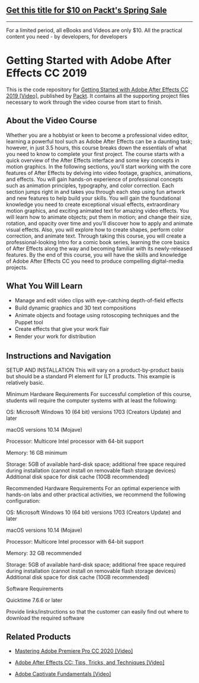 ## [Get this title for $10 on Packt's Spring Sale](https://www.packt.com/V15011?utm_source=github&utm_medium=packt-github-repo&utm_campaign=spring_10_dollar_2022)
-----
For a limited period, all eBooks and Videos are only $10. All the practical content you need \- by developers, for developers

# Getting Started with Adobe After Effects CC 2019
This is the code repository for [Getting Started with Adobe After Effects CC 2019 [Video]](https://github.com/PacktPublishing/Getting-started-with-Adobe-After-Effects-CC-2019), published by [Packt](https://www.packtpub.com/?utm_source=github). It contains all the supporting project files necessary to work through the video course from start to finish.
## About the Video Course
Whether you are a hobbyist or keen to become a professional video editor, learning a powerful tool such as Adobe After Effects can be a daunting task; however, in just 3.5 hours, this course breaks down the essentials of what you need to know to complete your first project.
The course starts with a quick overview of the After Effects interface and some key concepts in motion graphics. In the following sections, you'll start working with the core features of After Effects by delving into video footage, graphics, animations, and effects. You will gain hands-on experience of professional concepts such as animation principles, typography, and color correction. Each section jumps right in and takes you through each step using fun artwork and new features to help build your skills.
You will gain the foundational knowledge you need to create exceptional visual effects, extraordinary motion graphics, and exciting animated text for amazing video effects. You will learn how to animate objects; put them in motion; and change their size, rotation, and opacity over time and you'll discover how to apply and animate visual effects. Also, you will explore how to create shapes, perform color correction, and animate text.
Through taking this course, you will create a professional-looking Intro for a comic book series, learning the core basics of After Effects along the way and becoming familiar with its newly-released features.
By the end of this course, you will have the skills and knowledge of Adobe After Effects CC you need to produce compelling digital-media projects.


<H2>What You Will Learn</H2>
<DIV class=book-info-will-learn-text>
<UL>
<LI><SPAN style="LINE-HEIGHT: 20px; BACKGROUND-COLOR: transparent">Manage and edit video clips with eye-catching depth-of-field effects</SPAN> 
<LI><SPAN style="LINE-HEIGHT: 20px; BACKGROUND-COLOR: transparent">Build dynamic graphics and 3D text compositions</SPAN> 
<LI><SPAN style="LINE-HEIGHT: 20px; BACKGROUND-COLOR: transparent">Animate objects and footage using rotoscoping techniques and the Puppet tool</SPAN> 
<LI><SPAN style="LINE-HEIGHT: 20px; BACKGROUND-COLOR: transparent">Create effects that give your work flair</SPAN> 
<LI><SPAN style="LINE-HEIGHT: 20px; BACKGROUND-COLOR: transparent">Render your work for distribution</SPAN> </LI></UL></DIV>

## Instructions and Navigation
SETUP AND INSTALLATION
This will vary on a product-by-product basis but should be a standard PI element for ILT products. This example is relatively basic.

Minimum Hardware Requirements
For successful completion of this course, students will require the computer systems with at least the following:


OS: Microsoft Windows 10 (64 bit) versions 1703 (Creators Update) and later



macOS versions 10.14 (Mojave)



Processor: Multicore Intel processor with 64-bit support



Memory: 16 GB minimum 



Storage: 5GB of available hard-disk space; additional free space required during installation (cannot install on removable flash storage devices) Additional disk space for disk cache (10GB recommended)


Recommended Hardware Requirements
For an optimal experience with hands-on labs and other practical activities, we recommend the following configuration:


OS: Microsoft Windows 10 (64 bit) versions 1703 (Creators Update) and later



macOS versions 10.14 (Mojave)



Processor: Multicore Intel processor with 64-bit support



Memory: 32 GB recommended



Storage: 5GB of available hard-disk space; additional free space required during installation (cannot install on removable flash storage devices) Additional disk space for disk cache (10GB recommended)


Software Requirements

Quicktime 7.6.6 or later


Provide links/instructions so that the customer can easily find out where to download the required software

## Related Products
* [Mastering Adobe Premiere Pro CC 2020 [Video]](https://www.packtpub.com/business-other/mastering-adobe-premiere-pro-cc-2020-video)

* [Adobe After Effects CC: Tips, Tricks, and Techniques [Video]](https://www.packtpub.com/business-other/adobe-after-effects-cc-tips-tricks-and-techniques-video)

* [Adobe Captivate Fundamentals [Video]](https://www.packtpub.com/business-other/adobe-captivate-fundamentals-video)
